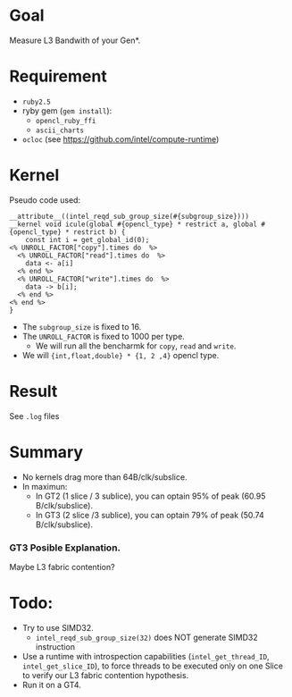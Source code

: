 # Goal

Measure L3 Bandwith of your Gen*.

# Requirement
- `ruby2.5` 
- ryby gem (`gem install`):
  - `opencl_ruby_ffi`
  - `ascii_charts` 
- `ocloc` (see <https://github.com/intel/compute-runtime>)
 
# Kernel

Pseudo code used:
```
__attribute__((intel_reqd_sub_group_size(#{subgroup_size})))
__kernel void icule(global #{opencl_type} * restrict a, global #{opencl_type} * restrict b) {
    const int i = get_global_id(0);
<% UNROLL_FACTOR["copy"].times do  %>
  <% UNROLL_FACTOR["read"].times do  %>
    data <- a[i] 
  <% end %>
  <% UNROLL_FACTOR["write"].times do  %>
    data -> b[i];
  <% end %>
<% end %>
}
```
 
- The `subgroup_size` is fixed to 16.
- The `UNROLL_FACTOR` is fixed to 1000 per type.
    - We will run all the bencharmk for `copy`, `read` and `write`.
- We will `{int,float,double} * {1, 2 ,4}` opencl type.
 
# Result

See `.log` files

# Summary

- No kernels drag more than 64B/clk/subslice.
- In maximun:
  - In GT2 (1 slice / 3 sublice), you can optain 95% of peak (60.95 B/clk/subslice). 
  - In GT3 (2 slice /3 sublice), you can optain 79% of peak (50.74 B/clk/subslice).

### GT3 Posible Explanation.

Maybe L3 fabric contention?

# Todo:

- Try to use SIMD32.
   - `intel_reqd_sub_group_size(32)` does NOT generate SIMD32 instruction
- Use a runtime with introspection capabilities (`intel_get_thread_ID`, `intel_get_slice_ID`), to force  threads to be executed only on one Slice to verify our L3 fabric contention hypothesis.
- Run it on a GT4.
